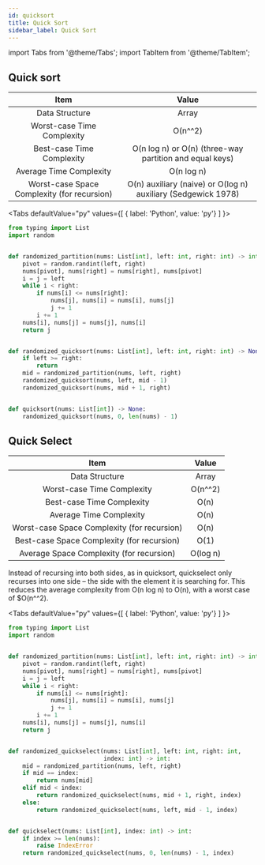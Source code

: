 ```yaml
---
id: quicksort
title: Quick Sort
sidebar_label: Quick Sort
---
```


import Tabs from '@theme/Tabs';
import TabItem from '@theme/TabItem';

## Quick sort

|                    Item                     |                               Value                                |
| :-----------------------------------------: | :-----------------------------------------------------------: |
|               Data Structure                |                               Array                           |
|         Worst-case Time Complexity          |                              O(n^^2)                          |
|          Best-case Time Complexity          |    O(n log n) or O(n) (three-way partition and equal keys)    |
|           Average Time Complexity           |                           O(n log n)                          |
| Worst-case Space Complexity (for recursion) | O(n) auxiliary (naive) or O(log n) auxiliary (Sedgewick 1978) |


<Tabs
  defaultValue="py"
  values={[
    { label: 'Python', value: 'py'}
  ]
}>

<TabItem value="py">

```py
from typing import List
import random


def randomized_partition(nums: List[int], left: int, right: int) -> int:
    pivot = random.randint(left, right)
    nums[pivot], nums[right] = nums[right], nums[pivot]
    i = j = left
    while i < right:
        if nums[i] <= nums[right]:
            nums[j], nums[i] = nums[i], nums[j]
            j += 1
        i += 1
    nums[i], nums[j] = nums[j], nums[i]
    return j


def randomized_quicksort(nums: List[int], left: int, right: int) -> None:
    if left >= right:
        return
    mid = randomized_partition(nums, left, right)
    randomized_quicksort(nums, left, mid - 1)
    randomized_quicksort(nums, mid + 1, right)


def quicksort(nums: List[int]) -> None:
    randomized_quicksort(nums, 0, len(nums) - 1)
```

</TabItem>
</Tabs>

## Quick Select

|                    Item                     |    Value    |
| :-----------------------------------------: | :---------: |
|               Data Structure                |    Array    |
|         Worst-case Time Complexity          |   O(n^^2)   |
|          Best-case Time Complexity          |    O(n)     |
|           Average Time Complexity           |    O(n)     |
| Worst-case Space Complexity (for recursion) |    O(n)     |
| Best-case Space Complexity (for recursion)  |    O(1)     |
|  Average Space Complexity (for recursion)   |  O(log n)   |

Instead of recursing into both sides, as in quicksort, quickselect only recurses into one side – the side with the element it is searching for. This reduces the average complexity from O(n log n) to O(n), with a worst case of $O(n^^2).

<Tabs
  defaultValue="py"
  values={[
    { label: 'Python', value: 'py'}
  ]
}>

<TabItem value="py">

```py
from typing import List
import random


def randomized_partition(nums: List[int], left: int, right: int) -> int:
    pivot = random.randint(left, right)
    nums[pivot], nums[right] = nums[right], nums[pivot]
    i = j = left
    while i < right:
        if nums[i] <= nums[right]:
            nums[j], nums[i] = nums[i], nums[j]
            j += 1
        i += 1
    nums[i], nums[j] = nums[j], nums[i]
    return j


def randomized_quickselect(nums: List[int], left: int, right: int,
                           index: int) -> int:
    mid = randomized_partition(nums, left, right)
    if mid == index:
        return nums[mid]
    elif mid < index:
        return randomized_quickselect(nums, mid + 1, right, index)
    else:
        return randomized_quickselect(nums, left, mid - 1, index)


def quickselect(nums: List[int], index: int) -> int:
    if index >= len(nums):
        raise IndexError
    return randomized_quickselect(nums, 0, len(nums) - 1, index)
```

</TabItem>
</Tabs>